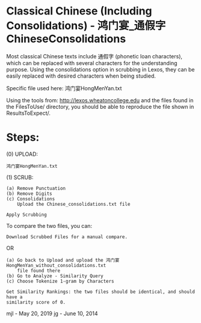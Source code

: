 # Classical Chinese (Including Consolidations) - 鸿门宴_通假字ChineseConsolidations

Most classical Chinese texts include 通假字 (phonetic loan characters), which
can be replaced with several characters for the understanding purpose. Using
the consolidations option in scrubbing in Lexos, they can be easily replaced
with desired characters when being studied.

Specific file used here:
鸿门宴HongMenYan.txt

Using the tools from:   http://lexos.wheatoncollege.edu
and the files found in the FilesToUse/ directory, you should
be able to reproduce the file shown in ResultsToExpect/.

Steps:
=====================================================================
(0) UPLOAD:

    鸿门宴HongMenYan.txt

(1) SCRUB:

    (a) Remove Punctuation
    (b) Remove Digits
    (c) Consolidations
        Upload the Chinese_consolidations.txt file
    
    Apply Scrubbing
To compare the two files, you can:

    Download Scrubbed Files for a manual compare.
OR

    (a) Go back to Upload and upload the 鸿门宴HongMenYan_without_consolidations.txt
        file found there
    (b) Go to Analyze - Similarity Query
    (c) Choose Tokenize 1-gram by Characters
    
    Get Similarity Rankings: the two files should be identical, and should have a
    similarity score of 0.

mjl - May 20, 2019
jg - June 10, 2014
